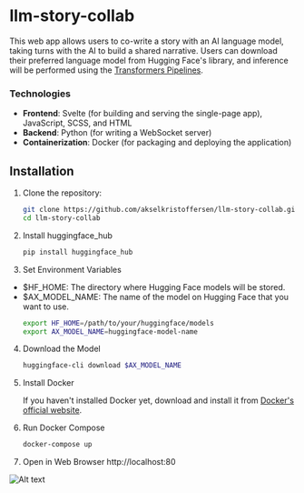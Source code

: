 # llm-story-collab

This web app allows users to co-write a story with an AI language model, taking turns with the AI to build a shared narrative. Users can download their preferred language model from Hugging Face's library, and inference will be performed using the [Transformers Pipelines](https://huggingface.co/docs/transformers/v4.45.2/en/main_classes/pipelines#pipelines). 

### Technologies
- **Frontend**: Svelte (for building and serving the single-page app), JavaScript, SCSS, and HTML
- **Backend**: Python (for writing a WebSocket server)
- **Containerization**: Docker (for packaging and deploying the application)

## Installation


1. Clone the repository:
   ```bash
   git clone https://github.com/akselkristoffersen/llm-story-collab.git
   cd llm-story-collab
2. Install huggingface_hub
   ```bash
   pip install huggingface_hub
3. Set Environment Variables
* $HF_HOME: The directory where Hugging Face models will be stored.
* $AX_MODEL_NAME: The name of the model on Hugging Face that you want to use.
    ```bash
    export HF_HOME=/path/to/your/huggingface/models
    export AX_MODEL_NAME=huggingface-model-name
4. Download the Model
    ```bash
    huggingface-cli download $AX_MODEL_NAME
5. Install Docker

    If you haven't installed Docker yet, download and install it from [Docker's official website](https://www.docker.com/get-started/).
6. Run Docker Compose
    ```bash
    docker-compose up
7. Open in Web Browser http://localhost:80



![Alt text](./images/demo.jpg)